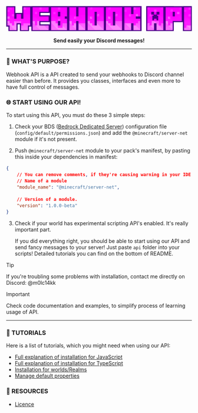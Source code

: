 <p align="center">
    <img src="assets/logo.png" alt="Webhook API" />
</p>

<p align="center">
    <b>Send easily your Discord messages!</b>
</p>

<hr />

### 🔎 WHAT'S PURPOSE?

Webhook API is a API created to send your webhooks to Discord channel easier than before. It provides you classes, interfaces and even more to have full control of messages.

### 🌐 START USING OUR API!

To start using this API, you must do these 3 simple steps:

1. Check your BDS ([Bedrock Dedicated Server](https://www.minecraft.net/en-us/download/server/bedrock)) configuration file (`config/default/permissions.json`) and add the `@minecraft/server-net` module if it's not present.

2. Push `@minecraft/server-net` module to your pack's manifest, by pasting this inside your dependencies in manifest:
```json
{
    // You can remove comments, if they're causing warning in your IDE.
    // Name of a module
    "module_name": "@minecraft/server-net",

    // Version of a module.
    "version": "1.0.0-beta"
}
```

3. Check if your world has experimental scripting API's enabled. It's really important part.

    If you did everything right, you should be able to start using our API and send fancy messages to your server! Just paste `api` folder into your scripts! Detailed tutorials you can find on the bottom of README.

> [!TIP]
> If you're troubling some problems with installation, contact me directly on Discord: @m0lc14kk

> [!IMPORTANT]
> Check code documentation and examples, to simplify process of learning usage of API.

<hr />

### 📢 TUTORIALS

Here is a list of tutorials, which you might need when using our API:

- [Full explanation of installation for JavaScript](./docs/js-installation.md)
- [Full explanation of installation for TypeScript](./docs/ts-installation.md)
- [Installation for worlds/Realms](./docs/for-worlds-and-realms.md)
- [Manage default properties](./docs/manage-default-properties.md)

### 📌 RESOURCES

- [Licence](./docs/licence.md)